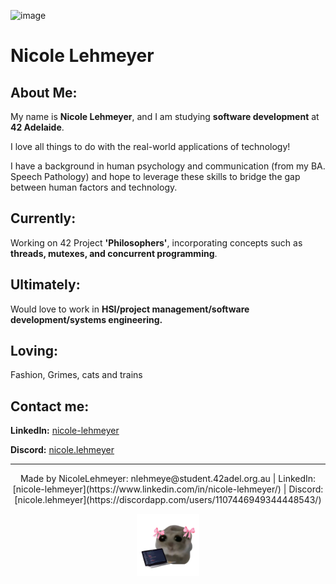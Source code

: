 ![image](./images/gitbanner.gif "IMAGE")

# Nicole Lehmeyer

## **About Me:**

My name is **Nicole Lehmeyer**, and I am studying **software development** at **42 Adelaide**.

I love all things to do with the real-world applications of technology!

I have a background in human psychology and communication \(from my BA. Speech Pathology\) and hope to leverage these skills to bridge the gap between human factors and technology.
<br>
## Currently:

Working on 42 Project **'Philosophers'**, incorporating concepts such as **threads, mutexes, and concurrent programming**.


## Ultimately:

Would love to work in **HSI/project management/software development/systems engineering.**


## Loving:

Fashion, Grimes, cats and trains


## Contact me:

**LinkedIn:** [nicole-lehmeyer](https://www.linkedin.com/in/nicole-lehmeyer/)

**Discord:**  [nicole.lehmeyer](https://discordapp.com/users/1107446949344448543/)

---
<p align="center">
Made by NicoleLehmeyer: nlehmeye@student.42adel.org.au | LinkedIn: [nicole-lehmeyer](https://www.linkedin.com/in/nicole-lehmeyer/) | Discord: [nicole.lehmeyer](https://discordapp.com/users/1107446949344448543/)
</p>
<p align="center">
  <img src="./images/coder_hampster.png" alt="hampster" style="width:100px;"/>
</p>
